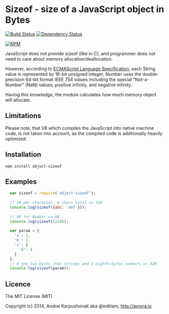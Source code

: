 # Sizeof - size of a JavaScript object in Bytes

[![Build Status](https://travis-ci.org/avrora/sizeof.svg?branch=master)](https://travis-ci.org/avrora/sizeof) [![Dependency Status](https://david-dm.org/avrora/sizeof.svg)](https://david-dm.org/avrora/sizeof)

[![NPM](https://nodei.co/npm/sizeof.png?downloads=true&stars=true)](https://nodei.co/npm/sizeof/)

JavaScript does not provide sizeof (like in C), and programmer does not need to care about memory allocation/deallocation. 

However, according to [ECMAScript Language Specification](http://bclary.com/2004/11/07/), each String value is represented by 16-bit unsigned integer, Number uses  the double-precision 64-bit format IEEE 754 values including the special "Not-a-Number" (NaN) values, positive infinity, and negative infinity.

Having this knowledge, the module calculates how much memory object will allocate. 

## Limitations
Please note, that V8 which compiles the JavaScript into native machine code, is not taken into account, as the compiled code is additionally heavily optimized. 

## Installation

`npm install object-sizeof`

## Examples

```javascript
  var sizeof = require('object-sizeof');
  
  // 2B per character, 6 chars total => 12B
  console.log(sizeof({abc: 'def'}));
  
  // 8B for Number => 8B
  console.log(sizeof(12345);
  
  var param = { 
    'a': 1, 
    'b': 2, 
    'c': {
      'd': 4
    }
  };
  // 4 one two-bytes char strings and 3 eighth-bytes numbers => 32B
  console.log(sizeof(param));

```

## Licence

The MIT License (MIT)

Copyright (c) 2014, Andrei Karpushonak aka @miktam, http://avrora.io